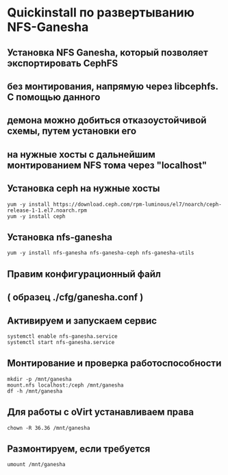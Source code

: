 # Quickinstall по развертыванию NFS-Ganesha

## Установка NFS Ganesha, который позволяет экспортировать CephFS
## без монтирования, напрямую через libcephfs. С помощью данного 
## демона можно добиться отказоустойчивой схемы, путем установки его 
## на нужные хосты с дальнейшим монтированием NFS тома через "localhost"


## Установка ceph на нужные хосты

	yum -y install https://download.ceph.com/rpm-luminous/el7/noarch/ceph-release-1-1.el7.noarch.rpm
	yum -y install ceph

## Установка nfs-ganesha

	yum -y install nfs-ganesha nfs-ganesha-ceph nfs-ganesha-utils

## Правим конфигурационный файл
## ( образец ./cfg/ganesha.conf )

## Активируем и запускаем сервис

	systemctl enable nfs-ganesha.service
	systemctl start nfs-ganesha.service

## Монтирование и проверка работоспособности

	mkdir -p /mnt/ganesha
	mount.nfs localhost:/ceph /mnt/ganesha
	df -h /mnt/ganesha

## Для работы с oVirt устанавливаем права

	chown -R 36.36 /mnt/ganesha

## Размонтируем, если требуется

	umount /mnt/ganesha
